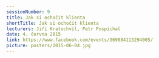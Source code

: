 ```yaml
---
sessionNumber: 9
title: Jak si ochočit klienta
shortTitle: Jak si ochočit klienta
lecturers: Jiří Kratochvíl, Petr Pospíchal
date: 4. června 2015
link: https://www.facebook.com/events/369084113294005/
picture: posters/2015-06-04.jpg
---
```

